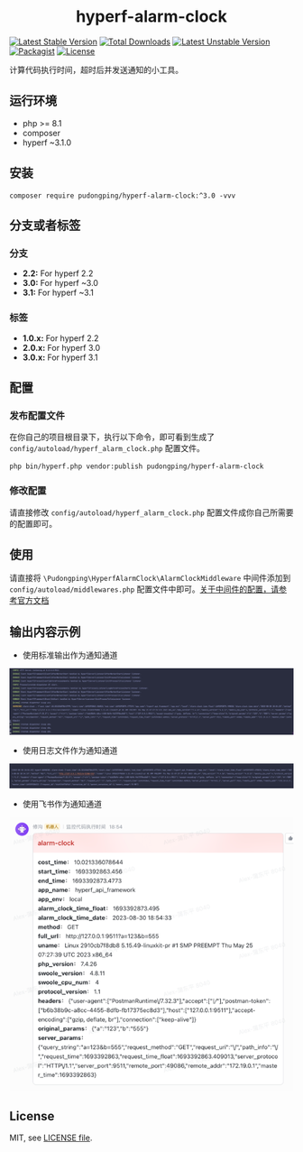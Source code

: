 <h1 align="center">hyperf-alarm-clock</h1>

<p align="center">

[![Latest Stable Version](https://poser.pugx.org/pudongping/hyperf-alarm-clock/v/stable.svg)](https://packagist.org/packages/pudongping/hyperf-alarm-clock)
[![Total Downloads](https://poser.pugx.org/pudongping/hyperf-alarm-clock/downloads.svg)](https://packagist.org/packages/pudongping/hyperf-alarm-clock)
[![Latest Unstable Version](https://poser.pugx.org/pudongping/hyperf-alarm-clock/v/unstable.svg)](https://packagist.org/packages/pudongping/hyperf-alarm-clock)
[![Packagist](https://img.shields.io/packagist/v/pudongping/hyperf-alarm-clock.svg)](https://github.com/pudongping/hyperf-alarm-clock)
[![License](https://poser.pugx.org/pudongping/hyperf-alarm-clock/license)](https://packagist.org/packages/pudongping/hyperf-alarm-clock)

</p>

计算代码执行时间，超时后并发送通知的小工具。

## 运行环境

- php >= 8.1
- composer
- hyperf ~3.1.0

## 安装

```shell
composer require pudongping/hyperf-alarm-clock:^3.0 -vvv
```

## 分支或者标签

### 分支

- **2.2:** For hyperf 2.2
- **3.0:** For hyperf ~3.0
- **3.1:** For hyperf ~3.1

### 标签

- **1.0.x:** For hyperf 2.2
- **2.0.x:** For hyperf 3.0
- **3.0.x:** For hyperf 3.1

## 配置

### 发布配置文件

在你自己的项目根目录下，执行以下命令，即可看到生成了 `config/autoload/hyperf_alarm_clock.php` 配置文件。

```shell
php bin/hyperf.php vendor:publish pudongping/hyperf-alarm-clock
```

### 修改配置

请直接修改 `config/autoload/hyperf_alarm_clock.php` 配置文件成你自己所需要的配置即可。

## 使用

请直接将 `\Pudongping\HyperfAlarmClock\AlarmClockMiddleware` 中间件添加到 `config/autoload/middlewares.php` 配置文件中即可。[关于中间件的配置，请参考官方文档](https://hyperf.wiki/3.0/#/zh-cn/middleware/middleware)

## 输出内容示例

- 使用标准输出作为通知通道

![stdout](./images/stdout.png)

- 使用日志文件作为通知通道

![logging](./images/logging.png)

- 使用飞书作为通知通道

![feishu](./images/feishu.png)

## License

MIT, see [LICENSE file](LICENSE).

